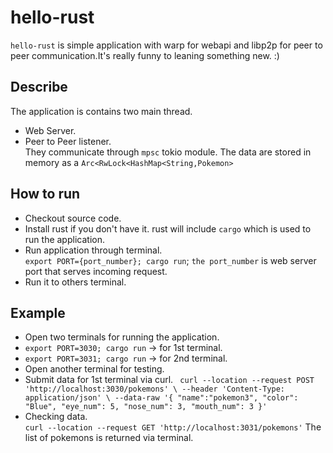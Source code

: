 # hello-rust
`hello-rust` is simple application with warp for webapi and libp2p for peer to peer communication.It's really funny to leaning something new. :)   
## Describe
The application is contains two main thread. 
- Web Server.
- Peer to Peer listener.  
They communicate through `mpsc` tokio module.
The data are stored in memory as a `Arc<RwLock<HashMap<String,Pokemon>`
## How to run
- Checkout source code.
- Install rust if you don't have it. rust will include `cargo` which is used to run the application.
- Run application through terminal.  
 `export PORT={port_number}; cargo run`; `the port_number` is web server port that serves incoming request.
- Run it to others terminal.  
 
## Example
- Open two terminals for running the application.
- `export PORT=3030; cargo run` -> for 1st terminal.  
- `export PORT=3031; cargo run` -> for 2nd terminal.
- Open another terminal for testing.
- Submit data for 1st terminal via curl. ` 
curl --location --request POST 'http://localhost:3030/pokemons' \
--header 'Content-Type: application/json' \
--data-raw '{
  "name":"pokemon3",
  "color": "Blue",
  "eye_num": 5,
  "nose_num": 3,
  "mouth_num": 3
}'
`   
- Checking data.  
`curl --location --request GET 'http://localhost:3031/pokemons'` 
The list of pokemons is returned via terminal.